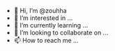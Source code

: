 - 👋 Hi, I’m @zouhha
- 👀 I’m interested in ...
- 🌱 I’m currently learning ...
- 💞️ I’m looking to collaborate on ...
- 📫 How to reach me ...

<!---
zouhha/zouhha is a ✨ special ✨ repository because its `README.md` (this file) appears on your GitHub profile.
You can click the Preview link to take a look at your changes.
--->
